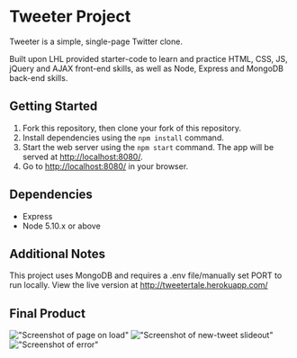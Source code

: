 # Tweeter Project

Tweeter is a simple, single-page Twitter clone.

Built upon LHL provided starter-code to learn and practice HTML, CSS, JS, jQuery and AJAX front-end skills, as well as Node, Express and MongoDB back-end skills.

## Getting Started

1. Fork this repository, then clone your fork of this repository.
2. Install dependencies using the `npm install` command.
3. Start the web server using the `npm start` command. The app will be served at <http://localhost:8080/>.
4. Go to <http://localhost:8080/> in your browser.

## Dependencies

- Express
- Node 5.10.x or above

## Additional Notes

This project uses MongoDB and requires a .env file/manually set PORT to run locally.
View the live version at http://tweetertale.herokuapp.com/

## Final Product

!["Screenshot of page on load"](https://github.com/tailorem/tweeter/blob/master/docs/Screen%20Shot%202018-07-20%20at%204.37.40%20PM.png?raw=true)
!["Screenshot of new-tweet slideout"](https://github.com/tailorem/tweeter/blob/master/docs/Screen%20Shot%202018-07-20%20at%204.33.27%20PM.png?raw=true)
!["Screenshot of error"](https://github.com/tailorem/tweeter/blob/master/docs/Screen%20Shot%202018-07-20%20at%204.33.08%20PM.png?raw=true)